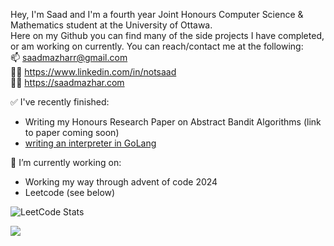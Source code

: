 Hey, I'm Saad and I'm a fourth year Joint Honours Computer Science & Mathematics student at the University of Ottawa.  
Here on my Github you can find many of the side projects I have completed, or am working on currently.
You can reach/contact me at the following:  
📫 saadmazharr@gmail.com  
🧑‍💼 https://www.linkedin.com/in/notsaad  
🧑‍💻 https://saadmazhar.com

✅ I've recently finished:
- Writing my Honours Research Paper on Abstract Bandit Algorithms (link to paper coming soon)
- [writing an interpreter in GoLang](https://www.github.com/notsaad/interpreter)

🔭 I’m currently working on:
- Working my way through advent of code 2024
- Leetcode (see below)

![LeetCode Stats](https://leetcard.jacoblin.cool/notsaad?theme=dark&font=Source%20Serif%204)

![](https://github-readme-streak-stats.herokuapp.com/?user=notsaad&theme=dark&hide_border=false)<br/>
